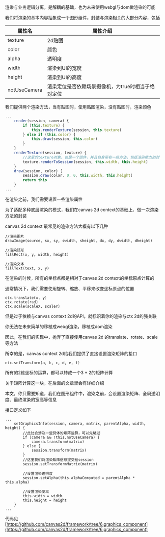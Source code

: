 渲染与业务逻辑分离，是解耦的基础，也为未来使用webgl与dom做渲染的可能

我们将渲染的基本内容抽象成一个图形组件，封装与渲染相关的大部分内容，包括
    
|   属性名  |   属性介绍  |
| --- | --- |
| texture | 2d贴图 |
| color | 颜色 |
| alpha | 透明度 |
| width | 渲染到UI的宽度 |
| height | 渲染到UI的高度 |
| notUseCamera | 渲染定位是否依赖场景摄像机，为true时相当于绝对定位 | 

我们提供两个渲染方法，当有贴图时，使用贴图渲染，没有贴图时，渲染颜色

```js
...
    render(session, camera) {
        if (this.texture) {
            this.renderTexture(session, this.texture)
        } else if (this.color) {
            this.draw(session, this.color)
        }
    }
    renderTexture(session, texture) {
        //这里的texture对象，也是一个组件，并且自身带有一些方法，包括渲染能力的封装
        texture.renderToSession(session, this.width, this.height)
    }
    draw(session, color) {
        session.draw(color, 0, 0, this.width, this.height)
        return this
    }
...
```

在渲染之前，我们需要设置一些渲染属性

为了适配多种底层渲染的模式，我们在canvas 2d context的基础上，做一次渲染方法的封装

canvas 2d context 最常见的渲染方法大概有以下几种

    //渲染图片
    drawImage(source, sx, sy, swidth, sheight, dx, dy, dwidth, dheight)

    //渲染矩形
    fillRect(x, y, width, height)

    //渲染文本
    fillText(text, x, y)

在渲染的时候，所有的坐标点都是相对于canvas 2d context的坐标原点计算的

通常情况下，我们需要使用旋转、缩放、平移来改变坐标原点的位置

    ctx.translate(x, y)
    ctx.rotate(rad)
    ctx.scale(scaleX, scaleY)

但是过于依赖与canvas context 2d的API，就标识着你的渲染与ctx 2d的强关联

你无法在未来简单的移植成webgl渲染，移植成dom渲染

因此，在我们的实现中，抛弃了直接使用canvas 2d 的translate、rotate、scale等方法

所幸的是，canvas context 2d给我们提供了直接设置渲染矩阵的接口

    ctx.setTransform(a, b, c, d, e, f)

所有的2维坐标的运算，都可以转成一个3 * 2的矩阵计算

关于矩阵计算这一块，在后面的文章里会有详细介绍

本文，你只需要知道，我们在图形组件中，渲染之前，会设置渲染矩阵、全局透明度、最终渲染的宽高等信息

接口定义如下

```
...
    setGraphicsInfo(session, camera, matrix, parentAlpha, width, height) {
        //此处会涉及一些具体的矩阵运算，可以先略过
        if (camera && !this.notUseCamera) {
            camera.transform(matrix)
        } else {
            session.transform(matrix)
        }
        //这里我们将渲染矩阵信息提交给session
        session.setTransformMatrix(matrix)

        //设置渲染透明度
        session.setAlpha(this.alphaComputed = parentAlpha * this.alpha)

        //设置渲染宽高
        this.width = width
        this.height = height
    }
...
```

代码见[https://github.com/canvas2d/framework/tree/6.graphics_component](https://github.com/canvas2d/framework/tree/6.graphics_component)
